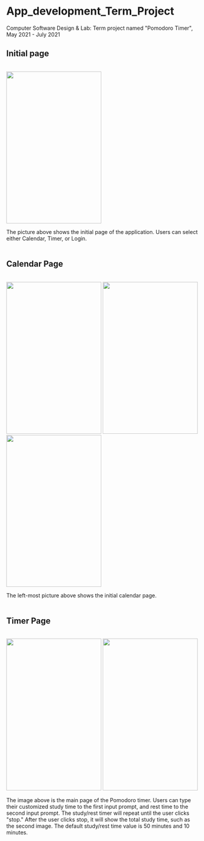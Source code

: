 # App_development_Term_Project
Computer Software Design & Lab: Term project named "Pomodoro Timer", May 2021 - July 2021

<h2>Initial page</h2>
<br>
<img src="https://github.com/NaHyeon520/App_development_Term_Project/assets/62274608/2f6fb915-6298-4fe8-a72b-026a2e5c9000" width="250" height="400"/>

The picture above shows the initial page of the application. Users can select either Calendar, Timer, or Login.
<br>
<br>

<h2>Calendar Page</h2>
<br>
<img src="https://github.com/NaHyeon520/App_development_Term_Project/assets/62274608/6c373fbc-0db9-4337-944b-341b801f6e81" width="250" height="400"/>
<img src="https://github.com/NaHyeon520/App_development_Term_Project/assets/62274608/7ea1b9d3-b2dd-43e2-8843-b2bae1662833" width="250" height="400"/>
<img src="https://github.com/NaHyeon520/App_development_Term_Project/assets/62274608/3c2a992c-9432-4a17-8747-4ad5c7c28f41" width="250" height="400"/>

The left-most picture above shows the initial calendar page. 
<br>
<br>

<h2>Timer Page</h2>
<br>
<img src="https://github.com/NaHyeon520/App_development_Term_Project/assets/62274608/e7c96016-ee99-464e-a808-bd6dce35a8ad" width="250" height="400"/>
<img src="https://github.com/NaHyeon520/App_development_Term_Project/assets/62274608/458f58a0-c452-4474-aefa-fc18e8923ca8" width="250" height="400"/>

The image above is the main page of the Pomodoro timer. Users can type their customized study time to the first input prompt, and rest time to the second input prompt. The study/rest timer will repeat until the user clicks "stop." After the user clicks stop, it will show the total study time, such as the second image. The default study/rest time value is 50 minutes and 10 minutes. 

<br>
<br>

